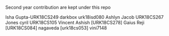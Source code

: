 Second year contribution are kept under this repo

Isha Gupta-URK18CS249
darkbox urk18isd080
Ashlyn Jacob URK18CS267
Jones cyril  URK18CS105
Vincent Ashish [URK18CS278]
Gaius Reji [URK18CS084]
nagaveda [urk18cs053]
vini7148
